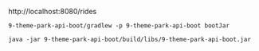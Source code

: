 http://localhost:8080/rides

```shell
9-theme-park-api-boot/gradlew -p 9-theme-park-api-boot bootJar
```

```shell
java -jar 9-theme-park-api-boot/build/libs/9-theme-park-api-boot.jar
```